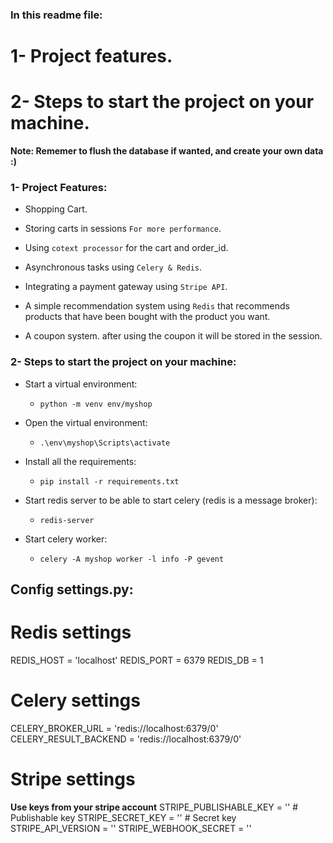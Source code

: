 ### In this readme file:

# 1- Project features.
# 2- Steps to start the project on your machine.

**Note: Rememer to flush the database if wanted, and create your own data :)**
### 1- Project Features:

- Shopping Cart.

- Storing carts in sessions `For more performance`.

- Using `cotext processor` for the cart and order_id.

- Asynchronous tasks using `Celery & Redis`.

- Integrating a payment gateway using `Stripe API`.

- A simple recommendation system using `Redis` that recommends products that have been bought with the product you want.

- A coupon system. after using the coupon it will be stored in the session.

### 2- Steps to start the project on your machine:

- Start a virtual environment:

  - `python -m venv env/myshop`

- Open the virtual environment:

  - `.\env\myshop\Scripts\activate`

- Install all the requirements:

  - `pip install -r requirements.txt`

- Start redis server to be able to start celery (redis is a message broker):

  - `redis-server`

- Start celery worker:

  - `celery -A myshop worker -l info -P gevent`

## Config settings.py:

# Redis settings

REDIS_HOST = 'localhost'
REDIS_PORT = 6379
REDIS_DB = 1

# Celery settings

CELERY_BROKER_URL = 'redis://localhost:6379/0'
CELERY_RESULT_BACKEND = 'redis://localhost:6379/0'

# Stripe settings

**Use keys from your stripe account**
STRIPE_PUBLISHABLE_KEY = '' # Publishable key
STRIPE_SECRET_KEY = '' # Secret key
STRIPE_API_VERSION = ''
STRIPE_WEBHOOK_SECRET = ''
